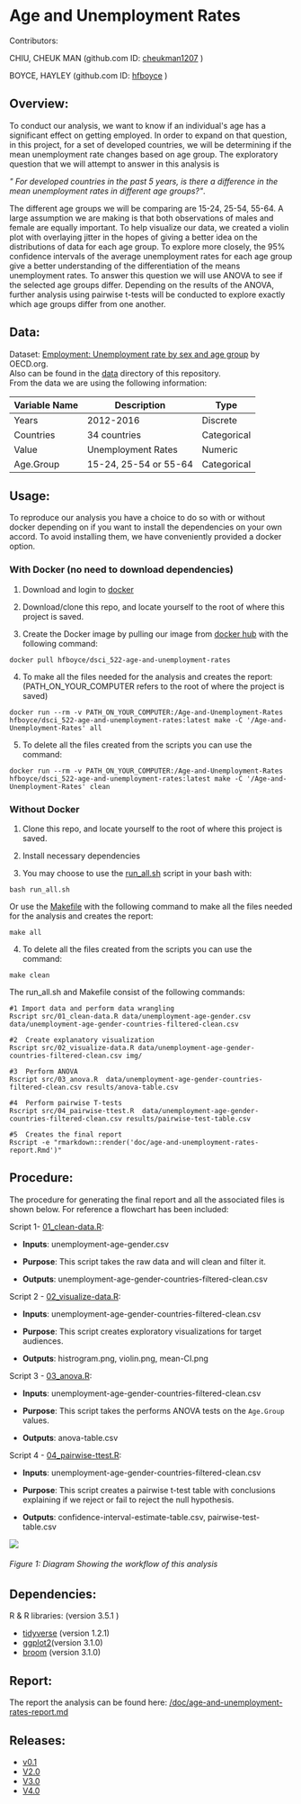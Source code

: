 
# Age and Unemployment Rates

Contributors:

CHIU, CHEUK MAN (github.com ID: [cheukman1207](https://github.com/cheukman1207) )

BOYCE, HAYLEY (github.com ID: [hfboyce](https://github.com/hfboyce) )

## Overview:

To conduct our analysis, we want to know if an individual's age has a significant effect on getting employed. In order to expand on that question, in this project, for a set of developed countries, we will be determining if the mean unemployment rate changes based on age group. The exploratory question that we will attempt to answer in this analysis is  

*" For developed countries in the past 5 years, is there a difference in the mean unemployment rates in different age groups?"*.

The different age groups we will be comparing are 15-24, 25-54, 55-64. A large assumption we are making is that both observations of males and female are equally important. To help visualize our data, we created a violin plot with overlaying jitter in the hopes of giving a better idea on the distributions of data for each age group. To explore more closely, the 95% confidence intervals of the average unemployment rates for each age group give a better understanding of the differentiation of the means unemployment rates.
To answer this question we will use ANOVA to see if the selected age groups differ. Depending on the results of the ANOVA, further analysis using pairwise t-tests will be conducted to explore exactly which age groups differ from one another.

## Data:

Dataset: [Employment: Unemployment rate by sex and age group](https://stats.oecd.org/index.aspx?queryid=54743) by OECD.org.   
Also can be found in the [data](https://github.com/UBC-MDS/DSCI_522-Age-and-Unemployment-Rates/tree/master/data) directory of this repository.   
From the data we are using the following information:

| Variable Name | Description | Type |
| --- | --- | --- |
| Years | 2012-2016 | Discrete |
| Countries | 34 countries | Categorical |
| Value | Unemployment Rates | Numeric |
| Age.Group | 15-24, 25-54 or 55-64 | Categorical |



## Usage:

To reproduce our analysis you have a choice to do so with or without docker depending on if you want to install the dependencies on your own accord. To avoid installing them, we have conveniently provided a docker option. 

### With Docker (no need to download dependencies)

1. Download and login to [docker](https://www.docker.com/get-started)
2. Download/clone this repo, and locate yourself to the root of where this project is saved.

3. Create the Docker image by pulling our image from [docker hub](https://hub.docker.com/r/hfboyce/dsci_522-age-and-unemployment-rates/) with the following command:

```
docker pull hfboyce/dsci_522-age-and-unemployment-rates

```
4. To make all the files needed for the analysis and creates the report: (PATH_ON_YOUR_COMPUTER refers to the root of where the project is saved)

```
docker run --rm -v PATH_ON_YOUR_COMPUTER:/Age-and-Unemployment-Rates hfboyce/dsci_522-age-and-unemployment-rates:latest make -C '/Age-and-Unemployment-Rates' all
```

5. To delete all the files created from the scripts you can use the command:

```
docker run --rm -v PATH_ON_YOUR_COMPUTER:/Age-and-Unemployment-Rates hfboyce/dsci_522-age-and-unemployment-rates:latest make -C '/Age-and-Unemployment-Rates' clean
```


### Without Docker

1. Clone this repo, and locate yourself to the root of where this project is saved.

2. Install necessary dependencies

3. You may choose to use the [run_all.sh](https://github.com/hfboyce/DSCI_522-Age-and-Unemployment-Rates/blob/master/run_all.sh) script in your bash with:

```
bash run_all.sh
```

  Or use the [Makefile](https://github.com/UBC-MDS/DSCI_522-Age-and-Unemployment-Rates/blob/master/Makefile) with the following command to make all the files needed for the analysis and creates the report:

```
make all
```

4. To delete all the files created from the scripts you can use the command:

```
make clean
```

The run_all.sh and Makefile consist of the following commands:

```
#1 Import data and perform data wrangling
Rscript src/01_clean-data.R data/unemployment-age-gender.csv data/unemployment-age-gender-countries-filtered-clean.csv

#2  Create explanatory visualization
Rscript src/02_visualize-data.R data/unemployment-age-gender-countries-filtered-clean.csv img/

#3  Perform ANOVA
Rscript src/03_anova.R  data/unemployment-age-gender-countries-filtered-clean.csv results/anova-table.csv

#4  Perform pairwise T-tests
Rscript src/04_pairwise-ttest.R  data/unemployment-age-gender-countries-filtered-clean.csv results/pairwise-test-table.csv

#5  Creates the final report
Rscript -e "rmarkdown::render('doc/age-and-unemployment-rates-report.Rmd')"  
```


## Procedure:

The procedure for generating the final report and all the associated files is shown below. For reference a flowchart has been included:

Script 1- [01_clean-data.R](https://github.com/UBC-MDS/DSCI_522-Age-and-Unemployment-Rates/blob/master/src/01_clean-data.R):

- **Inputs**: unemployment-age-gender.csv    

- **Purpose**: This script takes the raw data  and will clean and filter it.

- **Outputs**:  unemployment-age-gender-countries-filtered-clean.csv   

Script 2 - [02_visualize-data.R](https://github.com/UBC-MDS/DSCI_522-Age-and-Unemployment-Rates/blob/master/src/02_visualize-data.R):

- **Inputs**: unemployment-age-gender-countries-filtered-clean.csv

- **Purpose**: This script creates exploratory visualizations for target audiences.

- **Outputs**:  histrogram.png, violin.png, mean-CI.png

Script 3 - [03_anova.R](https://github.com/UBC-MDS/DSCI_522-Age-and-Unemployment-Rates/blob/master/src/03_anova.R):

- **Inputs**: unemployment-age-gender-countries-filtered-clean.csv

- **Purpose**: This script takes the performs ANOVA tests on the `Age.Group` values.

- **Outputs**: anova-table.csv

Script 4 - [04_pairwise-ttest.R](https://github.com/UBC-MDS/DSCI_522-Age-and-Unemployment-Rates/blob/master/src/04_pairwise-ttest.R):

- **Inputs**: unemployment-age-gender-countries-filtered-clean.csv

- **Purpose**: This script creates a pairwise t-test table with conclusions explaining if we reject or fail to reject the null hypothesis.

- **Outputs**:  confidence-interval-estimate-table.csv, pairwise-test-table.csv

![](https://github.com/hfboyce/DSCI_522-Age-and-Unemployment-Rates/blob/master/img/Makefile.png)
###### Figure 1: Diagram Showing the workflow of this analysis

## Dependencies:

 R & R libraries:  (version 3.5.1 )   

 - [tidyverse](https://github.com/tidyverse)  (version 1.2.1)
 - [ggplot2](https://github.com/tidyverse/ggplot2)(version 3.1.0)  
 - [broom](https://github.com/tidymodels/broom) (version 3.1.0)

## Report:

The report the analysis can be found here: [/doc/age-and-unemployment-rates-report.md](https://github.com/UBC-MDS/DSCI_522-Age-and-Unemployment-Rates/blob/master/doc/age-and-unemployment-rates-report.md)

## Releases:

- [v0.1](https://github.com/UBC-MDS/DSCI_522-Age-and-Unemployment-Rates/releases/tag/v0.1)
- [V2.0](https://github.com/UBC-MDS/DSCI_522-Age-and-Unemployment-Rates/releases/tag/V2.0)
- [V3.0](https://github.com/UBC-MDS/DSCI_522-Age-and-Unemployment-Rates/releases/tag/V3.0)
- [V4.0](https://github.com/UBC-MDS/DSCI_522-Age-and-Unemployment-Rates/releases/tag/V4.0)

